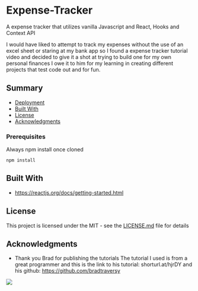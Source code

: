 # Expense-Tracker
A expense tracker that utilizes vanilla Javascript and React, Hooks and Context API 

I would have liked to attempt to track my expenses without the use of an excel sheet or staring at my bank app
so I found a expense tracker tutorial video and decided to give it a shot at trying to build one for my own personal finances
I owe it to him for my learning in creating different projects that test code out and for fun. 


## Summary

  - [Deployment](#deployment)
  - [Built With](#built-with)
  - [License](#license)
  - [Acknowledgments](#acknowledgments)


### Prerequisites

Always npm install once cloned

    npm install


## Built With

  - https://reactjs.org/docs/getting-started.html



## License

This project is licensed under the MIT - see the [LICENSE.md](LICENSE.md) file for
details

## Acknowledgments
- Thank you Brad for publishing the tutorials
 The tutorial I used is from a great programmer and this is the link to his tutorial: shorturl.at/hjrDY and his github: https://github.com/bradtraversy
 
<img src=" https://developerdiaz.dev/img/portfolio-02.jpg" >
